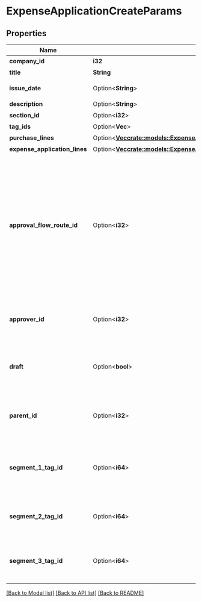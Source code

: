 # ExpenseApplicationCreateParams

## Properties

Name | Type | Description | Notes
------------ | ------------- | ------------- | -------------
**company_id** | **i32** | 事業所ID | 
**title** | **String** | 申請タイトル (250文字以内) | 
**issue_date** | Option<**String**> | 申請日 (yyyy-mm-dd)<br> 指定しない場合は当日の日付が登録されます。  | [optional]
**description** | Option<**String**> | 備考 (10000文字以内) | [optional]
**section_id** | Option<**i32**> | 部門ID | [optional]
**tag_ids** | Option<**Vec<i32>**> | メモタグID | [optional]
**purchase_lines** | Option<[**Vec<crate::models::ExpenseApplicationCreateParamsPurchaseLinesInner>**](expenseApplicationCreateParams_purchase_lines_inner.md)> | 経費申請の申請行一覧（配列） | [optional]
**expense_application_lines** | Option<[**Vec<crate::models::ExpenseApplicationCreateParamsExpenseApplicationLinesInner>**](expenseApplicationCreateParams_expense_application_lines_inner.md)> | 経費申請の項目行一覧（配列） | [optional]
**approval_flow_route_id** | Option<**i32**> | 申請経路ID<br> <ul>     <li>経費申請のステータスを申請中として作成する場合は、必ず指定してください。</li>     <li>指定する申請経路IDは、申請経路APIを利用して取得してください。</li>     <li>         未指定の場合は、基本経路を設定している事業所では基本経路が、基本経路を設定していない事業所では利用可能な申請経路の中から最初の申請経路が自動的に使用されます。         <ul>            <li>意図しない申請経路を持った経費申請の作成を防ぐために、使用する申請経路IDを指定することを推奨します。</li>         </ul>     </li>     <li>         ベーシックプランの事業所では以下のデフォルトで用意された申請経路のみ指定できます         <ul>         <li>指定なし</li>         <li>承認者を指定</li>         </ul>     </li> </ul>  | [optional]
**approver_id** | Option<**i32**> | 承認者のユーザーID<br> 「承認者を指定」の経路を申請経路として使用する場合に指定してください。<br> 指定する承認者のユーザーIDは、申請経路APIを利用して取得してください。  | [optional]
**draft** | Option<**bool**> | 経費申請のステータス<br> falseを指定した時は申請中（in_progress）で経費申請を作成します。<br> trueを指定した時は下書き（draft）で経費申請を作成します。<br> 未指定の時は下書きとみなして経費申請を作成します。  | [optional]
**parent_id** | Option<**i32**> | 親申請ID(法人向けプロフェッショナル, 法人向け エンタープライズプラン)<br> <ul>   <li>承認済みの既存各種申請IDのみ指定可能です。</li>   <li>各種申請一覧APIを利用して取得してください。</li> </ul>  | [optional]
**segment_1_tag_id** | Option<**i64**> | セグメント１ID(法人向けプロフェッショナル, 法人向けエンタープライズプラン)<br> セグメントタグ一覧の取得APIを利用して取得してください。<br> <a href=\"https://support.freee.co.jp/hc/ja/articles/360020679611\" target=\"_blank\">セグメント（分析用タグ）の設定</a><br>  | [optional]
**segment_2_tag_id** | Option<**i64**> | セグメント２ID(法人向け エンタープライズプラン)<br> セグメントタグ一覧の取得APIを利用して取得してください。<br> <a href=\"https://support.freee.co.jp/hc/ja/articles/360020679611\" target=\"_blank\">セグメント（分析用タグ）の設定</a><br>  | [optional]
**segment_3_tag_id** | Option<**i64**> | セグメント３ID(法人向け エンタープライズプラン)<br> セグメントタグ一覧の取得APIを利用して取得してください。<br> <a href=\"https://support.freee.co.jp/hc/ja/articles/360020679611\" target=\"_blank\">セグメント（分析用タグ）の設定</a><br>  | [optional]

[[Back to Model list]](../README.md#documentation-for-models) [[Back to API list]](../README.md#documentation-for-api-endpoints) [[Back to README]](../README.md)



